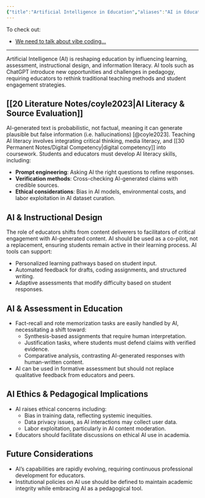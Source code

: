 ```yaml
---
{"title":"Artificial Intelligence in Education","aliases":"AI in Education","tags":["ai","pedagogy","technology"],"dg-publish":true,"created":"2025-02-16","modified":"2025-02-16","permalink":"/30-permanent-notes/artificial-intelligence-in-education/","dgPassFrontmatter":true,"updated":"2025-02-16"}
---
```



To check out:

- [We need to talk about vibe coding...](https://www.youtube.com/watch?v=IyzQ-Ev-JBQ)

---

Artificial Intelligence (AI) is reshaping education by influencing learning, assessment, instructional design, and information literacy. AI tools such as ChatGPT introduce new opportunities and challenges in pedagogy, requiring educators to rethink traditional teaching methods and student engagement strategies.

## [[20 Literature Notes/coyle2023\|AI Literacy & Source Evaluation]]

AI-generated text is probabilistic, not factual, meaning it can generate plausible but false information (i.e. hallucinations) [@coyle2023]. Teaching AI literacy involves integrating critical thinking, media literacy, and [[30 Permanent Notes/Digital Competency\|digital competency]] into coursework. Students and educators must develop AI literacy skills, including:

  - **Prompt engineering**: Asking AI the right questions to refine responses.
  - **Verification methods**: Cross-checking AI-generated claims with credible sources.
  - **Ethical considerations**: Bias in AI models, environmental costs, and labor exploitation in AI dataset curation.

## AI & Instructional Design

The role of educators shifts from content deliverers to facilitators of critical engagement with AI-generated content. AI should be used as a co-pilot, not a replacement, ensuring students remain active in their learning process. AI tools can support:

  - Personalized learning pathways based on student input.
  - Automated feedback for drafts, coding assignments, and structured writing.
  - Adaptive assessments that modify difficulty based on student responses.

## AI & Assessment in Education

- Fact-recall and rote memorization tasks are easily handled by AI, necessitating a shift toward:
  - Synthesis-based assignments that require human interpretation.
  - Justification tasks, where students must defend claims with verified evidence.
  - Comparative analysis, contrasting AI-generated responses with human-written content.
- AI can be used in formative assessment but should not replace qualitative feedback from educators and peers.

## AI Ethics & Pedagogical Implications

- AI raises ethical concerns including:
  - Bias in training data, reflecting systemic inequities.
  - Data privacy issues, as AI interactions may collect user data.
  - Labor exploitation, particularly in AI content moderation.
- Educators should facilitate discussions on ethical AI use in academia.

## Future Considerations

- AI’s capabilities are rapidly evolving, requiring continuous professional development for educators.
- Institutional policies on AI use should be defined to maintain academic integrity while embracing AI as a pedagogical tool.
